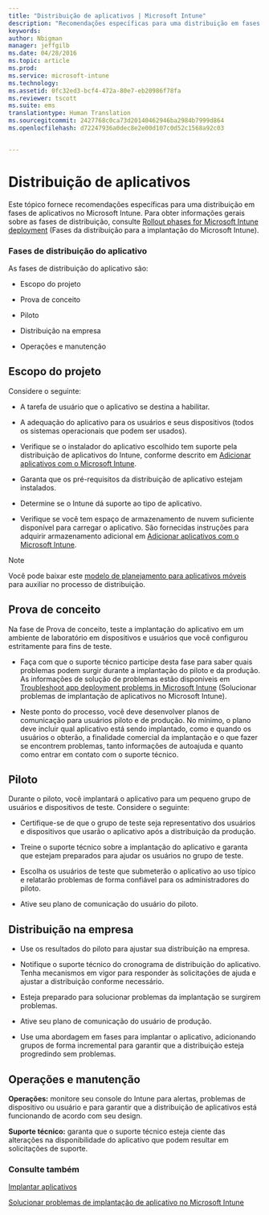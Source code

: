 ```yaml
---
title: "Distribuição de aplicativos | Microsoft Intune"
description: "Recomendações específicas para uma distribuição em fases de aplicativos no Microsoft Intune."
keywords: 
author: Nbigman
manager: jeffgilb
ms.date: 04/28/2016
ms.topic: article
ms.prod: 
ms.service: microsoft-intune
ms.technology: 
ms.assetid: 0fc32ed3-bcf4-472a-80e7-eb20986f78fa
ms.reviewer: tscott
ms.suite: ems
translationtype: Human Translation
ms.sourcegitcommit: 2427768c0ca73d20140462946ba2984b7999d864
ms.openlocfilehash: d72247936a0dec8e2e00d107c0d52c1568a92c03


---
```


# Distribuição de aplicativos
Este tópico fornece recomendações específicas para uma distribuição em fases de aplicativos no Microsoft Intune. Para obter informações gerais sobre as fases de distribuição, consulte [Rollout phases for Microsoft Intune deployment](rollout-phases-for-microsoft-intune-deployment.md) (Fases da distribuição para a implantação do Microsoft Intune).

### Fases de distribuição do aplicativo
As fases de distribuição do aplicativo são:

-   Escopo do projeto

-   Prova de conceito

-   Piloto

-   Distribuição na empresa

-   Operações e manutenção

## Escopo do projeto
Considere o seguinte:

-   A tarefa de usuário que o aplicativo se destina a habilitar.

-   A adequação do aplicativo para os usuários e seus dispositivos (todos os sistemas operacionais que podem ser usados).

-   Verifique se o instalador do aplicativo escolhido tem suporte pela distribuição de aplicativos do Intune, conforme descrito em [Adicionar aplicativos com o Microsoft Intune](/intune/deploy-use/add-apps).

-   Garanta que os pré-requisitos da distribuição de aplicativo estejam instalados. <!---, as described in [Plan for app deployment in Microsoft Intune](plan-for-app-deployment-in-microsoft-intune.md).--->

-   Determine se o Intune dá suporte ao tipo de aplicativo.

-   Verifique se você tem espaço de armazenamento de nuvem suficiente disponível para carregar o aplicativo. São fornecidas instruções para adquirir armazenamento adicional em [Adicionar aplicativos com o Microsoft Intune](/intune/deploy-use/add-apps).

> [!NOTE]           
> Você pode baixar este [modelo de planejamento para aplicativos móveis](https://gallery.technet.microsoft.com/Mobile-app-planning-18689d59) para auxiliar no processo de distribuição.

## Prova de conceito
Na fase de Prova de conceito, teste a implantação do aplicativo em um ambiente de laboratório em dispositivos e usuários que você configurou estritamente para fins de teste.

-   Faça com que o suporte técnico participe desta fase para saber quais problemas podem surgir durante a implantação do piloto e da produção. As informações de solução de problemas estão disponíveis em [Troubleshoot app deployment problems in Microsoft Intune](/intune/troubleshoot/troubleshoot-app-deployment-problems-in-microsoft-intune) (Solucionar problemas de implantação de aplicativos no Microsoft Intune).

-   Neste ponto do processo, você deve desenvolver planos de comunicação para usuários piloto e de produção. No mínimo, o plano deve incluir qual aplicativo está sendo implantado, como e quando os usuários o obterão, a finalidade comercial da implantação e o que fazer se encontrem problemas, tanto informações de autoajuda e quanto como entrar em contato com o suporte técnico.

## Piloto
Durante o piloto, você implantará o aplicativo para um pequeno grupo de usuários e dispositivos de teste. Considere o seguinte:

-   Certifique-se de que o grupo de teste seja representativo dos usuários e dispositivos que usarão o aplicativo após a distribuição da produção.

-   Treine o suporte técnico sobre a implantação do aplicativo e garanta que estejam preparados para ajudar os usuários no grupo de teste.

-   Escolha os usuários de teste que submeterão o aplicativo ao uso típico e relatarão problemas de forma confiável para os administradores do piloto.

-   Ative seu plano de comunicação do usuário do piloto.

## Distribuição na empresa

-   Use os resultados do piloto para ajustar sua distribuição na empresa.

-   Notifique o suporte técnico do cronograma de distribuição do aplicativo. Tenha mecanismos em vigor para responder às solicitações de ajuda e ajustar a distribuição conforme necessário.

-   Esteja preparado para solucionar problemas da implantação se surgirem problemas.

-   Ative seu plano de comunicação do usuário de produção.

-   Use uma abordagem em fases para implantar o aplicativo, adicionando grupos de forma incremental para garantir que a distribuição esteja progredindo sem problemas.

## Operações e manutenção
**Operações:** monitore seu console do Intune para alertas, problemas de dispositivo ou usuário e para garantir que a distribuição de aplicativos está funcionando de acordo com seu design.

**Suporte técnico:** garanta que o suporte técnico esteja ciente das alterações na disponibilidade do aplicativo que podem resultar em solicitações de suporte.

### Consulte também
[Implantar aplicativos](/intune/deploy-use/deploy-apps)

[Solucionar problemas de implantação de aplicativo no Microsoft Intune](/intune/troubleshoot/troubleshoot-app-deployment-problems-in-microsoft-intune)



<!--HONumber=Jul16_HO3-->


